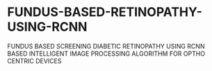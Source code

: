 # FUNDUS-BASED-RETINOPATHY-USING-RCNN
FUNDUS BASED SCREENING DIABETIC RETINOPATHY USING  RCNN BASED INTELLIGENT IMAGE PROCESSING  ALGORITHM FOR OPTHO CENTRIC DEVICES
